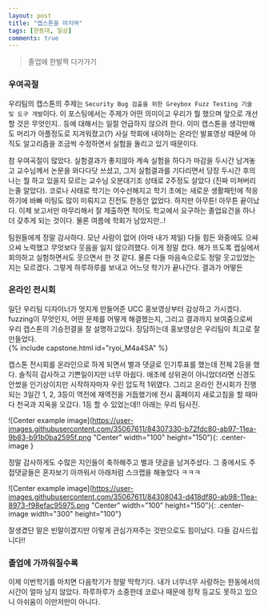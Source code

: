 ```yaml
---
layout: post
title: "캡스톤을 마치며"
tags: [한동대, 일상]
comments: true
---
```


> 졸업에 한발짝 다가가기  

### 우여곡절  
우리팀의 캡스톤의 주제는 ```Security Bug 검출을 위한 Greybox Fuzz Testing 기술 및 도구 개발```이다. 이 포스팅에서는 주제가 어떤 의미이고 우리가 뭘 했으며 앞으로 개선할 것은 무엇인지.. 등에 대해서는 일절 언급하지 않으려 한다. 이미 캡스톤을 생각만해도 머리가 아플정도로 지겨워졌고(?) 사실 학회에 내야하는 온라인 발표영상 때문에 아직도 알고리즘을 조금씩 수정하면서 실험을 돌리고 있기 때문이다.  

참 우여곡절이 많았다. 실험결과가 좋지않아 계속 실험을 하다가 마감을 두시간 남겨놓고 교수님께서 논문을 와다다닷 쓰셨고, 그저 실험결과를 기다리면서 당장 두시간 후의 나는 뭘 하고 있을지 모르는 교수님 오분대기조 상태로 2주정도 살았다 (진짜 미쳐버리는줄 알았다). 코로나 사태로 학기는 어수선해지고 학기 초에는 새로운 생활패턴에 적응하기에 바빠 미팅도 많이 미뤄지고 진전도 한동안 없었다. 하지만 아무튼! 아무튼 끝이났다. 이제 보고서만 마무리해서 잘 제출하면 적어도 학교에서 요구하는 졸업요건을 하나 더 갖추게 되는 것이다. 물론 여름에 학회가 남았지만..!  

팀원들에게 정말 감사하다. 모난 사람이 없어 (아마 내가 제일) 다들 힘든 와중에도 으쌰으쌰 노력했고 무엇보다 웃음을 잃지 않으려했다. 이게 정말 컸다. 해가 뜨도록 랩실에서 회의하고 실험하면서도 웃으면서 한 것 같다. 물론 다들 마음속으로도 정말 웃고있었는지는 모르겠다. 그렇게 하루하루를 보내고 어느덧 학기가 끝나간다. 결과가 어떻든


### 온라인 전시회  
일단 우리팀 디자이너가 멋지게 만들어준 UCC 홍보영상부터 감상하고 가시겠다. fuzzing이 무엇인지, 어떤 문제를 어떻게 해결했는지, 그리고 결과까지 보여줌으로써 우리 캡스톤의 기승전결을 잘 설명하고있다. 장담하는데 홍보영상은 우리팀이 최고로 잘 만들었다.  
{% include capstone.html id="ryoi_M4a4SA" %}  



캡스톤 전시회를 온라인으로 하게 되면서 별과 댓글로 인기투표를 했는데 전체 2등을 했다. 솔직히 감사하고 기쁜일이지만 너무 아쉽다. 애초에 상위권이 아니었더라면 신경도 안썼을 인기상이지만 시작하자마자 우린 압도적 1위였다. 그리고 온라인 전시회가 진행되는 3일간 1, 2, 3등이 역전에 재역전을 거듭했기에 전시 홈페이지 새로고침을 할 때마다 천국과 지옥을 오갔다. 1등 할 수 있었는데!! 아래는 우리 팀사진.  

![Center example image](https://user-images.githubusercontent.com/35067611/84307330-b72fdc80-ab97-11ea-9b83-b91b0ba2595f.png "Center" width="100" height="150"){: .center-image }  

정말 감사하게도 수많은 지인들이 축하해주고 별과 댓글을 남겨주셨다. 그 중에서도 주접댓글들은 혼자보기 아까워서 아래처럼 스크랩을 해놓았다 ㅋㅋㅋ  

![Center example image](https://user-images.githubusercontent.com/35067611/84308043-d418df80-ab98-11ea-8973-f98efac95975.png "Center" width="100" height="150"){: .center-image width="300" height="100"}  

잘생겼단 말은 빈말이겠지만 이렇게 관심가져주는 것만으로도 힘이났다. 다들 감사드립니다!!

### 졸업에 가까워질수록  
이제 이번학기를 마치면 다음학기가 정말 막학기다. 내가 너무너무 사랑하는 한동에서의 시간이 얼마 남지 않았다. 하루하루가 소중한데 코로나 때문에 정작 등교도 못하고 있으니 아쉬움이 이만저만이 아니다.
